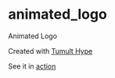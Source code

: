 # animated_logo
Animated Logo

Created with [Tumult Hype](https://tumult.com/hype/)

See it in [action](https://599cd.github.io/animated_logo/)
